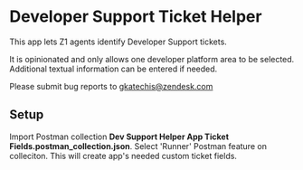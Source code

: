 # Developer Support Ticket Helper

This app lets Z1 agents identify Developer Support tickets.

It is opinionated and only allows one developer platform area to be selected. Additional textual information can be entered if needed.

Please submit bug reports to gkatechis@zendesk.com

## Setup
Import Postman collection **Dev Support Helper App Ticket Fields.postman_collection.json**. Select 'Runner' Postman feature on colleciton. This will create app's needed custom ticket fields.